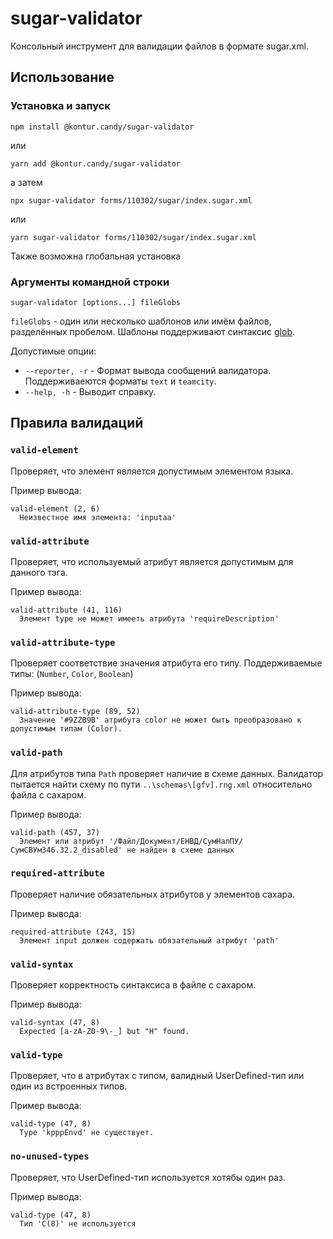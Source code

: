 # sugar-validator

Консольный инструмент для валидации файлов в формате sugar.xml.

## Использование

### Установка и запуск

```
npm install @kontur.candy/sugar-validator
```
или
```
yarn add @kontur.candy/sugar-validator
```

а затем

```
npx sugar-validator forms/110302/sugar/index.sugar.xml
```
или 
```
yarn sugar-validator forms/110302/sugar/index.sugar.xml
```

Также возможна глобальная установка

### Аргументы командной строки

```
sugar-validator [options...] fileGlobs
```

`fileGlobs` - один или несколько шаблонов или имём файлов, разделённых пробелом. Шаблоны поддерживают синтаксис [glob](https://www.npmjs.com/package/glob#glob-primer).   

Допустимые опции:
* `--reporter, -r` - Формат вывода сообщений валидатора. Поддерживаеются форматы `text` и `teamcity`.
* `--help, -h` - Выводит справку. 

## Правила валидаций

### `valid-element`
Проверяет, что элемент является допустимым элементом языка.

Пример вывода:
```
valid-element (2, 6)
  Неизвестное имя элемента: 'inputaa'
```
 
### `valid-attribute`
Проверяет, что используемый атрибут является допустимым для данного тэга.

Пример вывода:
```
valid-attribute (41, 116)
  Элемент type не может имееть атрибута 'requireDescription'
```

### `valid-attribute-type`
Проверяет соответствие значения атрибута его типу. Поддерживаемые типы: (`Number`, `Color`, `Boolean`) 

Пример вывода:

```
valid-attribute-type (89, 52)
  Значение '#9ZZB9B' атрибута color не может быть преобразовано к допустимым типам (Color).
```

### `valid-path`
Для атрибутов типа `Path` проверяет наличие в схеме данных. Валидатор пытается найти схему по пути
`..\schemas\[gfv].rng.xml` относительно файла с сахаром.

Пример вывода:

```
valid-path (457, 37)
  Элемент или атрибут '/Файл/Документ/ЕНВД/СумНалПУ/СумСВУм346.32.2_disabled' не найден в схеме данных
```

### `required-attribute`
Проверяет наличие обязательных атрибутов у элементов сахара.

Пример вывода:

```
required-attribute (243, 15)
  Элемент input должен содержать обязательный атрибут 'path'
```

### `valid-syntax`

Проверяет корректность синтаксиса в файле с сахаром.

Пример вывода:
```
valid-syntax (47, 8)
  Expected [a-zA-Z0-9\-_] but "Н" found.
``` 

### `valid-type`

Проверяет, что в атрибутах с типом, валидный UserDefined-тип или один из встроенных типов.

Пример вывода:
```
valid-type (47, 8)
  Type 'kpppEnvd' не существует.
``` 

### `no-unused-types`

Проверяет, что UserDefined-тип используется хотябы один раз.

Пример вывода:
```
valid-type (47, 8)
  Тип 'C(8)' не используется
``` 
